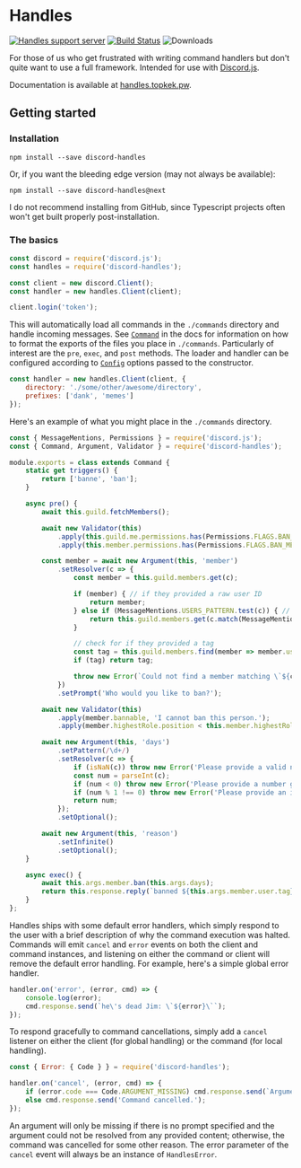 # Handles

[![Handles support server](https://discordapp.com/api/guilds/251245211416657931/embed.png)](https://discord.gg/DPuaDvP)
[![Build Status](https://travis-ci.org/appellation/handles.svg?branch=master)](https://travis-ci.org/appellation/handles)
![Downloads](https://img.shields.io/npm/dt/discord-handles.svg)

For those of us who get frustrated with writing command handlers but don't quite want to use a full framework.  Intended for use with [Discord.js](https://github.com/hydrabolt/discord.js).

Documentation is available at [handles.topkek.pw](http://handles.topkek.pw).

## Getting started

### Installation

```xl
npm install --save discord-handles
```

Or, if you want the bleeding edge version (may not always be available):

```xl
npm install --save discord-handles@next
```

I do not recommend installing from GitHub, since Typescript projects often won't get built properly post-installation.

### The basics

```js
const discord = require('discord.js');
const handles = require('discord-handles');

const client = new discord.Client();
const handler = new handles.Client(client);

client.login('token');
```

This will automatically load all commands in the `./commands` directory and handle incoming messages.  See [`Command`](https://handles.topkek.pw/modules/_structures_command_.html) in the docs for information on how to format the exports of the files you place in `./commands`.  Particularly of interest are the `pre`, `exec`, and `post` methods.  The loader and handler can be configured according to [`Config`](https://handles.topkek.pw/modules/_interfaces_config_.html) options passed to the constructor.

```js
const handler = new handles.Client(client, {
    directory: './some/other/awesome/directory',
    prefixes: ['dank', 'memes']
});
```

Here's an example of what you might place in the `./commands` directory.
```js
const { MessageMentions, Permissions } = require('discord.js');
const { Command, Argument, Validator } = require('discord-handles');

module.exports = class extends Command {
    static get triggers() {
        return ['banne', 'ban'];
    }

    async pre() {
        await this.guild.fetchMembers();

        await new Validator(this)
            .apply(this.guild.me.permissions.has(Permissions.FLAGS.BAN_MEMBERS), 'I don\'t have permission to ban people.')
            .apply(this.member.permissions.has(Permissions.FLAGS.BAN_MEMBERS), 'You don\'t have permission to ban people.');

        const member = await new Argument(this, 'member')
            .setResolver(c => {
                const member = this.guild.members.get(c);

                if (member) { // if they provided a raw user ID
                    return member;
                } else if (MessageMentions.USERS_PATTERN.test(c)) { // if they mentioned someone
                    return this.guild.members.get(c.match(MessageMentions.USERS_PATTERN)[1]);
                }

                // check for if they provided a tag
                const tag = this.guild.members.find(member => member.user.tag === c);
                if (tag) return tag;

                throw new Error(`Could not find a member matching \`${c}\`.`);
            })
            .setPrompt('Who would you like to ban?');

        await new Validator(this)
            .apply(member.bannable, 'I cannot ban this person.');
            .apply(member.highestRole.position < this.member.highestRole.position, 'You cannot ban this person.');

        await new Argument(this, 'days')
            .setPattern(/\d+/)
            .setResolver(c => {
                if (isNaN(c)) throw new Error('Please provide a valid number of days for which to purge messages.');
                const num = parseInt(c);
                if (num < 0) throw new Error('Please provide a number greater than 0.');
                if (num % 1 !== 0) throw new Error('Please provide an integer.');
                return num;
            });
            .setOptional();

        await new Argument(this, 'reason')
            .setInfinite()
            .setOptional();
    }

    async exec() {
        await this.args.member.ban(this.args.days);
        return this.response.reply(`banned ${this.args.member.user.tag} with reason *${this.args.reason}*`);
    }
};
```

Handles ships with some default error handlers, which simply respond to the user with a brief description of why the command execution was halted. Commands will emit `cancel` and `error` events on both the client and command instances, and listening on either the command or client will remove the default error handling.  For example, here's a simple global error handler.

```js
handler.on('error', (error, cmd) => {
    console.log(error);
    cmd.response.send(`he\'s dead Jim: \`${error}\``);
});
```

To respond gracefully to command cancellations, simply add a `cancel` listener on either the client (for global handling) or the command (for local handling).

```js
const { Error: { Code } } = require('discord-handles');

handler.on('cancel', (error, cmd) => {
    if (error.code === Code.ARGUMENT_MISSING) cmd.response.send(`Argument \`${error.details}\` is required.`);
    else cmd.response.send('Command cancelled.');
});
```

An argument will only be missing if there is no prompt specified and the argument could not be resolved from any provided content; otherwise, the command was cancelled for some other reason. The error parameter of the `cancel` event will always be an instance of `HandlesError`.
